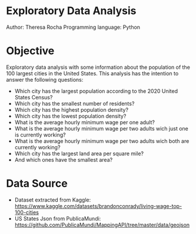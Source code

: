 # Exploratory Data Analysis

Author: Theresa Rocha
Programming language: Python

# Objective

Exploratory data analysis with some information about the population of the 100 largest cities in the United States.
This analysis has the intention to answer the following questions:

- Which city has the largest population according to the 2020 United States Census?
- Which city has the smallest number of residents?
- Which city has the highest population density?
- Which city has the lowest population density?
- What is the average hourly minimum wage per one adult?
- What is the average hourly minimum wage per two adults wich just one is currently working?
- What is the average hourly minimum wage per two adults wich both are currently working?
- Which city has the largest land area per square mile?
- And which ones have the smallest area?


# Data Source

- Dataset extracted from Kaggle: <https://www.kaggle.com/datasets/brandonconrady/living-wage-top-100-cities>
- US States Json from PublicaMundi: <https://github.com/PublicaMundi/MappingAPI/tree/master/data/geojson>



